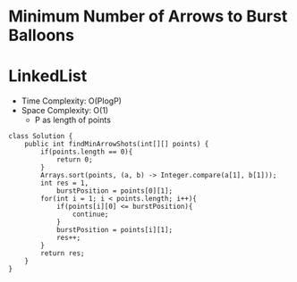 # Minimum Number of Arrows to Burst Balloons

# LinkedList

- Time Complexity: O(PlogP)
- Space Complexity: O(1)
  - P as length of points

```
class Solution {
    public int findMinArrowShots(int[][] points) {
        if(points.length == 0){
            return 0;
        }
        Arrays.sort(points, (a, b) -> Integer.compare(a[1], b[1]));
        int res = 1,
            burstPosition = points[0][1];
        for(int i = 1; i < points.length; i++){
            if(points[i][0] <= burstPosition){
                continue;
            }
            burstPosition = points[i][1];
            res++;
        }
        return res;
    }
}
```
